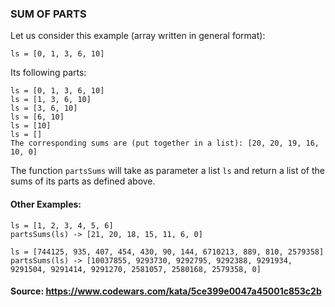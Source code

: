 ### SUM OF PARTS

Let us consider this example (array written in general format):
````
ls = [0, 1, 3, 6, 10]
````

Its following parts:
````
ls = [0, 1, 3, 6, 10]
ls = [1, 3, 6, 10]
ls = [3, 6, 10]
ls = [6, 10]
ls = [10]
ls = []
The corresponding sums are (put together in a list): [20, 20, 19, 16, 10, 0]
````

The function ```partsSums``` will take as parameter a list ```ls``` and return a list of the sums of its parts as defined above.

#### Other Examples:
````
ls = [1, 2, 3, 4, 5, 6] 
partsSums(ls) -> [21, 20, 18, 15, 11, 6, 0]

ls = [744125, 935, 407, 454, 430, 90, 144, 6710213, 889, 810, 2579358]
partsSums(ls) -> [10037855, 9293730, 9292795, 9292388, 9291934, 9291504, 9291414, 9291270, 2581057, 2580168, 2579358, 0]
````

#### Source: https://www.codewars.com/kata/5ce399e0047a45001c853c2b
